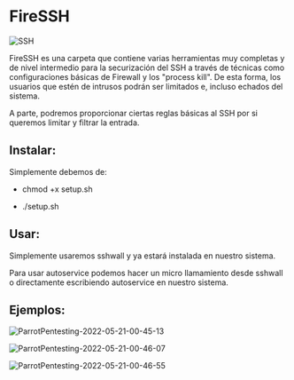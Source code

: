 # FireSSH

![SSH](https://user-images.githubusercontent.com/92258683/169621248-92e7fbe8-1a06-4161-958e-88806fcd0096.jpg)

FireSSH es una carpeta que contiene varias herramientas muy completas y de nivel intermedio para la securización del SSH a través de técnicas como configuraciones básicas de Firewall y los "process kill". De esta forma, los usuarios que estén de intrusos podrán ser limitados e, incluso echados del sistema.

A parte, podremos proporcionar ciertas reglas básicas al SSH por si queremos limitar y filtrar la entrada.

## Instalar:

Simplemente debemos de:

- chmod +x setup.sh 

- ./setup.sh

## Usar:

Simplemente usaremos sshwall y ya estará instalada en nuestro sistema.

Para usar autoservice podemos hacer un micro llamamiento desde sshwall o directamente escribiendo autoservice en nuestro sistema.


## Ejemplos:

![ParrotPentesting-2022-05-21-00-45-13](https://user-images.githubusercontent.com/92258683/169621554-9984803d-c742-4462-b17a-12142a835896.png)



![ParrotPentesting-2022-05-21-00-46-07](https://user-images.githubusercontent.com/92258683/169621598-b12a7a47-83b6-464c-8b56-ff9206a19468.png)


![ParrotPentesting-2022-05-21-00-46-55](https://user-images.githubusercontent.com/92258683/169621666-97d9ffd3-cd1f-4709-bb98-7809e86c07e4.png)







